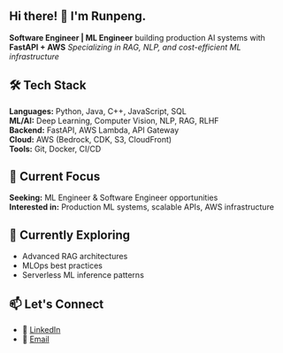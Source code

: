 ## Hi there! 👋 I'm Runpeng.

**Software Engineer | ML Engineer** building production AI systems with **FastAPI + AWS** 
*Specializing in RAG, NLP, and cost-efficient ML infrastructure*

## 🛠 Tech Stack

**Languages:** Python, Java, C++, JavaScript, SQL  
**ML/AI:** Deep Learning, Computer Vision, NLP, RAG, RLHF  
**Backend:** FastAPI, AWS Lambda, API Gateway  
**Cloud:** AWS (Bedrock, CDK, S3, CloudFront)  
**Tools:** Git, Docker, CI/CD

<!-- ## 📊 GitHub Stats
![Activity](https://github.pumbas.net/api/contributions/runpengj?colour=DF9149&bgColour=161B22&days=90) -->


## 🎯 Current Focus
**Seeking:** ML Engineer & Software Engineer opportunities  
**Interested in:** Production ML systems, scalable APIs, AWS infrastructure

## 🌱 Currently Exploring
- Advanced RAG architectures
- MLOps best practices
- Serverless ML inference patterns

## 📫 Let's Connect
- 💼 [LinkedIn](https://www.linkedin.com/in/runpengjian/)
- 📧 [Email](runpengj@gmail.com)